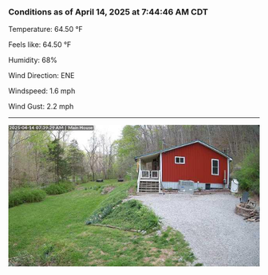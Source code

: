 ### Conditions as of April 14, 2025 at 7:44:46 AM CDT 

Temperature: 64.50 &deg;F

Feels like: 64.50 &deg;F

Humidity: 68%

Wind Direction: ENE

Windspeed: 1.6 mph

Wind Gust: 2.2 mph

---

<img src="./images/latest.jpeg"/>


